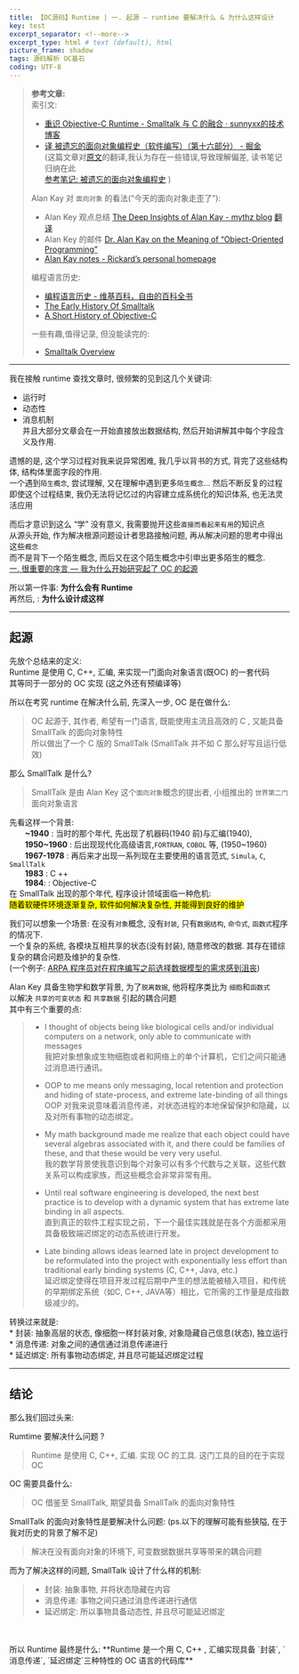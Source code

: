 ```yaml
---
title: 【OC源码】Runtime | 一. 起源 — runtime 要解决什么 & 为什么这样设计      
key: test
excerpt_separator: <!--more-->
excerpt_type: html # text (default), html
picture_frame: shadow
tags: 源码解析 OC基石
coding: UTF-8
---  
```

> **参考文章:**    
> 索引文:     
> * [重识 Objective-C Runtime - Smalltalk 与 C 的融合 · sunnyxx的技术博客](http://blog.sunnyxx.com/2016/08/13/reunderstanding-runtime-0/)    
> * [译 被遗忘的面向对象编程史（软件编写）（第十六部分） - 掘金](https://juejin.im/post/6844903743167660039)    
> (这篇文章对[原文](https://medium.com/javascript-scene/the-forgotten-history-of-oop-88d71b9b2d9f)的翻译,我认为存在一些错误,导致理解偏差, 读书笔记归纳在此    
>  [参考笔记: 被遗忘的面向对象编程史](bear://x-callback-url/open-note?id=F1290ED5-45D3-4056-B4B0-C3C96F1ABA31-6742-0000D3BC2A590F5D&header=%E5%8F%82%E8%80%83%E7%AC%94%E8%AE%B0:%20%E8%A2%AB%E9%81%97%E5%BF%98%E7%9A%84%E9%9D%A2%E5%90%91%E5%AF%B9%E8%B1%A1%E7%BC%96%E7%A8%8B%E5%8F%B2) )    
>     
> Alan Kay 对 `面向对象` 的看法(“今天的面向对象走歪了”):     
> * Alan Key 观点总结 [The Deep Insights of Alan Kay - mythz blog](http://mythz.servicestack.net/blog/2013/02/27/the-deep-insights-of-alan-kay/)  [翻译](bear://x-callback-url/open-note?id=3A69BD05-835E-4DC8-B28D-FFDB47E2726D-6742-0001616BB3C18D37&header=The%20Deep%20Insights%20of%20Alan%20Kay%20%28%E8%89%BE%E4%BC%A6%E5%87%AF%E7%9A%84%E6%B7%B1%E5%88%BB%E8%A7%81%E8%A7%A3%29)    
> * Alan Key 的邮件 [Dr. Alan Kay on the Meaning of “Object-Oriented Programming”](http://userpage.fu-berlin.de/~ram/pub/pub_jf47ht81Ht/doc_kay_oop_en)    
> * [Alan Kay notes - Rickard’s personal homepage](http://rickardlindberg.me/writing/alan-kay-notes/)     
>     
> 编程语言历史:     
> * [编程语言历史 - 维基百科，自由的百科全书](https://zh.wikipedia.org/wiki/%E7%A8%8B%E5%BC%8F%E8%AA%9E%E8%A8%80%E6%AD%B7%E5%8F%B2)    
> * [The Early History Of Smalltalk](http://worrydream.com/EarlyHistoryOfSmalltalk)  
> * [A Short History of Objective-C](https://medium.com/chmcore/a-short-history-of-objective-c-aff9d2bde8dd)
> 
> 一些有趣,值得记录, 但没能读完的:    
> 	* [Smalltalk Overview](http://web.cecs.pdx.edu/~harry/musings/SmalltalkOverview.html)    
  
- - - -  
  
我在接触 runtime 查找文章时, 很频繁的见到这几个关键词:  
* 运行时	  
* 动态性  
* 消息机制  
并且大部分文章会在一开始直接放出数据结构, 然后开始讲解其中每个字段含义及作用.  
  
遗憾的是, 这个学习过程对我来说异常困难, 我几乎以背书的方式, 背完了这些结构体, 结构体里面字段的作用.   
一个遇到`陌生概念`, 尝试理解, 又在理解中遇到更多`陌生概念`…  然后不断反复的过程  
即使这个过程结束, 我仍无法将记忆过的内容建立成系统化的知识体系, 也无法灵活应用  
  
而后才意识到这么 “学” 没有意义,  我需要抛开这些`直接而看起来有用`的知识点  
从源头开始, 作为解决根源问题设计者思路接触问题, 再从解决问题的思考中得出这些`概念`  
而不是背下一个陌生概念, 而后又在这个陌生概念中引申出更多陌生的概念.  
[一. 很重要的序言 — 我为什么开始研究起了 OC 的起源](bear://x-callback-url/open-note?id=9DB04645-7D16-4CCF-88F7-136409B4ABE3-6742-00011B39D6714211)  
  
所以第一件事:   **为什么会有 Runtime**  
再然后,		:   **为什么设计成这样**  
  
- - - -  
## 起源  
先放个总结来的定义:    
Runtime 是使用 C, C++, 汇编, 来实现一门面向对象语言(既OC) 的一套代码  
其等同于一部分的 OC 实现 (这之外还有预编译等)  
  
所以在考究 runtime 在解决什么前, 先深入一步, OC 是在做什么:  
> OC 起源于, 其作者, 希望有一门语言, 既能使用主流且高效的 C , 又能具备 SmallTalk 的面向对象特性  
> 所以做出了一个 C 版的 SmallTalk (SmallTalk 并不如 C 那么好写且运行低效)  
  
那么 SmallTalk 是什么?  
> SmallTalk 是由 Alan Key 这个`面向对象`概念的提出者, 小组推出的 `世界第二门` 面向对象语言  
  
先看这样一个背景:  
&emsp;&emsp;**~1940**	  :  当时的那个年代, 先出现了机器码(1940 前)与汇编(1940),   
&emsp;&emsp;**1950~1960** :  后出现现代化高级语言,`FORTRAN`, `COBOL` 等, (1950~1960)  
&emsp;&emsp;**1967-1978** :  再后来才出现一系列现在主要使用的语言范式,  `Simula`, `C`, `SmallTalk`  
&emsp;&emsp;**1983**		  : C ++  
&emsp;&emsp;**1984**: 	   : Objective-C  
在 SmallTalk 出现的那个年代, 程序设计领域面临一种危机:  
<mark>随着软硬件环境逐渐复杂, 软件如何解决复杂性, 并能得到良好的维护</mark>  
  
我们可以想象一个场景: 在没有`对象`概念, 没有`封装`, 只有`数据结构`, `命令式`, `函数式`程序的情况下.   
一个复杂的系统, 各模块互相共享的状态(没有封装), 随意修改的数据. 其存在错综复杂的耦合问题及维护的复杂性.  
(一个例子: [ARPA 程序员对在程序编写之前选择数据模型的需求感到沮丧](https://www.rand.org/content/dam/rand/pubs/research_memoranda/2007/RM5290.pdf))  
  
Alan Key 具备生物学和数学背景,  为了`脱离数据`, 他将程序类比为 `细胞`和`函数式`  
以解决 `共享的可变状态` 和 `共享数据` 引起的耦合问题   
其中有三个重要的点:  
> * I thought of objects being like biological cells and/or individual computers on a network, only able to communicate with messages    
> 我把对象想象成生物细胞或者和网络上的单个计算机，它们之间只能通过消息进行通讯。    
>     
> * OOP to me means only messaging, local retention and protection and hiding of state-process, and extreme late-binding of all things    
> OOP 对我来说意味着消息传递，对状态进程的本地保留保护和隐藏，以及对所有事物的动态绑定。    
>     
> * My math background made me realize that each object could have several algebras associated with it, and there could be families of these, and that these would be very very useful.    
> 我的数学背景使我意识到每个对象可以有多个代数与之关联，这些代数关系可以构成家族，而这些概念会非常非常有用。    
>     
> * Until real software engineering is developed, the next best practice is to develop with a dynamic system that has extreme late binding in all aspects.    
> 直到真正的软件工程实现之前，下一个最佳实践就是在各个方面都采用具备极致端迟绑定的动态系统进行开发。    
>     
> * Late binding allows ideas learned late in project development to be reformulated into the project with exponentially less effort than traditional early binding systems (C, C++, Java, etc.)    
> 延迟绑定使得在项目开发过程后期中产生的想法能被植入项目，和传统的早期绑定系统（如C, C++, JAVA等）相比，它所需的工作量是成指数级减少的。    
  
转换过来就是:  
	* 封装: 抽象高层的状态, 像细胞一样封装对象,  对象隐藏自己信息(状态), 独立运行  
	* 消息传递: 对象之间的通信通过消息传递进行  
	* 延迟绑定: 所有事物动态绑定, 并且尽可能延迟绑定过程  
  
- - - -  
  
## 结论  
那么我们回过头来:  
  
Rumtime 要解决什么问题 ?  
> Runtime 是使用 C, C++, 汇编. 实现 OC 的工具. 这门工具的目的在于实现 OC  
  
OC 需要具备什么:  
> OC 借鉴至 SmallTalk, 期望具备 SmallTalk 的面向对象特性  
  
SmallTalk 的面向对象特性是要解决什么问题: (ps.以下的理解可能有些狭隘, 在于我对历史的背景了解不足)  
> 解决在没有面向对象的环境下,  可变数据数据共享等带来的耦合问题  
  
而为了解决这样的问题, SmallTalk 设计了什么样的机制: 
> 
> * 封装: 抽象事物, 并将状态隐藏在内容  
> * 消息传递: 事物之间只通过消息传递进行通信  
> * 延迟绑定: 所以事物具备动态性, 并且尽可能延迟绑定  

<br/>
<br/>
所以 Runtime 最终是什么:  
**Runtime 是一个用 C,  C++ , 汇编实现具备 `封装`, `消息传递`, `延迟绑定`三种特性的 OC 语言的代码库**  
  